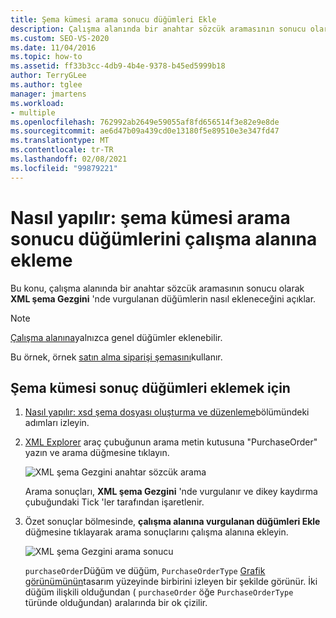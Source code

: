 ```yaml
---
title: Şema kümesi arama sonucu düğümleri Ekle
description: Çalışma alanında bir anahtar sözcük aramasının sonucu olarak XML şema Gezgini 'nde vurgulanan düğümleri nasıl ekleyeceğinizi öğrenin.
ms.custom: SEO-VS-2020
ms.date: 11/04/2016
ms.topic: how-to
ms.assetid: ff33b3cc-4db9-4b4e-9378-b45ed5999b18
author: TerryGLee
ms.author: tglee
manager: jmartens
ms.workload:
- multiple
ms.openlocfilehash: 762992ab2649e59055af8fd656514f3e82e9e8de
ms.sourcegitcommit: ae6d47b09a439cd0e13180f5e89510e3e347fd47
ms.translationtype: MT
ms.contentlocale: tr-TR
ms.lasthandoff: 02/08/2021
ms.locfileid: "99879221"
---
```

# <a name="how-to-add-schema-set-search-result-nodes-to-the-workspace"></a>Nasıl yapılır: şema kümesi arama sonucu düğümlerini çalışma alanına ekleme

Bu konu, çalışma alanında bir anahtar sözcük aramasının sonucu olarak **XML şema Gezgini** 'nde vurgulanan düğümlerin nasıl ekleneceğini açıklar.

> [!NOTE]
> [Çalışma alanına](../xml-tools/xml-schema-designer-workspace.md)yalnızca genel düğümler eklenebilir.

Bu örnek, örnek [satın alma siparişi şemasını](../xml-tools/sample-xsd-file-purchase-order-schema.md)kullanır.

## <a name="to-add-schema-set-result-nodes"></a>Şema kümesi sonuç düğümleri eklemek için

1. [Nasıl yapılır: xsd şema dosyası oluşturma ve düzenleme](../xml-tools/how-to-create-and-edit-an-xsd-schema-file.md)bölümündeki adımları izleyin.

2. [XML Explorer](../xml-tools/xml-schema-explorer.md) araç çubuğunun arama metin kutusuna "PurchaseOrder" yazın ve arama düğmesine tıklayın.

     ![XML şema Gezgini anahtar sözcük arama](../xml-tools/media/schemaexplorersearch.gif)

     Arama sonuçları, **XML şema Gezgini** 'nde vurgulanır ve dikey kaydırma çubuğundaki Tick 'ler tarafından işaretlenir.

3. Özet sonuçlar bölmesinde, **çalışma alanına vurgulanan düğümleri Ekle** düğmesine tıklayarak arama sonuçlarını çalışma alanına ekleyin.

     ![XML şema Gezgini arama sonucu](../xml-tools/media/schemaexplorersearchresult.gif)

     `purchaseOrder`Düğüm ve düğüm, `PurchaseOrderType` [Grafik görünümünün](../xml-tools/graph-view.md)tasarım yüzeyinde birbirini izleyen bir şekilde görünür. İki düğüm ilişkili olduğundan ( `purchaseOrder` öğe `PurchaseOrderType` türünde olduğundan) aralarında bir ok çizilir.
